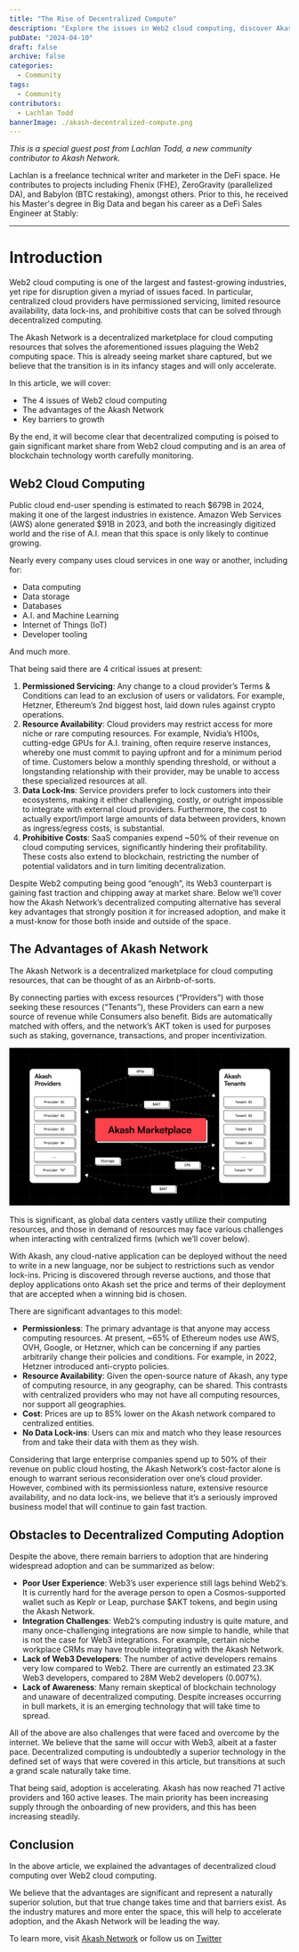```yaml
---
title: "The Rise of Decentralized Compute"
description: "Explore the issues in Web2 cloud computing, discover Akash Network's decentralized solution, and learn about adoption barriers in the evolving tech space."
pubDate: "2024-04-10"
draft: false
archive: false
categories:
  - Community
tags:
  - Community
contributors:
  - Lachlan Todd
bannerImage: ./akash-decentralized-compute.png
---
```


*This is a special guest post from Lachlan Todd, a new community contributor to Akash Network.*

Lachlan is a freelance technical writer and marketer in the DeFi space. He contributes to projects including Fhenix (FHE), ZeroGravity (parallelized DA), and Babylon (BTC restaking), amongst others. Prior to this, he received his Master's degree in Big Data and began his career as a DeFi Sales Engineer at Stably:

---

# Introduction

Web2 cloud computing is one of the largest and fastest-growing industries, yet ripe for disruption given a myriad of issues faced. In particular, centralized cloud providers have permissioned servicing, limited resource availability, data lock-ins, and prohibitive costs that can be solved through decentralized computing.

The Akash Network is a decentralized marketplace for cloud computing resources that solves the aforementioned issues plaguing the Web2 computing space. This is already seeing market share captured, but we believe that the transition is in its infancy stages and will only accelerate.

In this article, we will cover:
- The 4 issues of Web2 cloud computing
- The advantages of the Akash Network
- Key barriers to growth

By the end, it will become clear that decentralized computing is poised to gain significant market share from Web2 cloud computing and is an area of blockchain technology worth carefully monitoring.

## Web2 Cloud Computing

Public cloud end-user spending is estimated to reach $679B in 2024, making it one of the largest industries in existence. Amazon Web Services (AWS) alone generated $91B in 2023, and both the increasingly digitized world and the rise of A.I. mean that this space is only likely to continue growing.

Nearly every company uses cloud services in one way or another, including for:
- Data computing
- Data storage
- Databases
- A.I. and Machine Learning
- Internet of Things (IoT)
- Developer tooling

And much more.

That being said there are 4 critical issues at present:

1. **Permissioned Servicing**: Any change to a cloud provider’s Terms & Conditions can lead to an exclusion of users or validators. For example, Hetzner, Ethereum’s 2nd biggest host, laid down rules against crypto operations.
2. **Resource Availability**: Cloud providers may restrict access for more niche or rare computing resources. For example, Nvidia’s H100s, cutting-edge GPUs for A.I. training, often require reserve instances, whereby one must commit to paying upfront and for a minimum period of time. Customers below a monthly spending threshold, or without a longstanding relationship with their provider, may be unable to access these specialized resources at all.
3. **Data Lock-Ins**: Service providers prefer to lock customers into their ecosystems, making it either challenging, costly, or outright impossible to integrate with external cloud providers. Furthermore, the cost to actually export/import large amounts of data between providers, known as ingress/egress costs, is substantial.
4. **Prohibitive Costs**: SaaS companies expend ~50% of their revenue on cloud computing services, significantly hindering their profitability. These costs also extend to blockchain, restricting the number of potential validators and in turn limiting decentralization.

Despite Web2 computing being good “enough”, its Web3 counterpart is gaining fast traction and chipping away at market share. Below we’ll cover how the Akash Network’s decentralized computing alternative has several key advantages that strongly position it for increased adoption, and make it a must-know for those both inside and outside of the space.

## The Advantages of Akash Network

The Akash Network is a decentralized marketplace for cloud computing resources, that can be thought of as an Airbnb-of-sorts.

By connecting parties with excess resources (“Providers”) with those seeking these resources (“Tenants”), these Providers can earn a new source of revenue while Consumers also benefit. Bids are automatically matched with offers, and the network’s AKT token is used for purposes such as staking, governance, transactions, and proper incentivization.

![akash-marketplace](./akash-marketplace.png)

This is significant, as global data centers vastly utilize their computing resources, and those in demand of resources may face various challenges when interacting with centralized firms (which we’ll cover below).

With Akash, any cloud-native application can be deployed without the need to write in a new language, nor be subject to restrictions such as vendor lock-ins. Pricing is discovered through reverse auctions, and those that deploy applications onto Akash set the price and terms of their deployment that are accepted when a winning bid is chosen.

There are significant advantages to this model:

- **Permissionless**: The primary advantage is that anyone may access computing resources. At present, ~65% of Ethereum nodes use AWS, OVH, Google, or Hetzner, which can be concerning if any parties arbitrarily change their policies and conditions. For example, in 2022, Hetzner introduced anti-crypto policies.
- **Resource Availability**: Given the open-source nature of Akash, any type of computing resource, in any geography, can be shared. This contrasts with centralized providers who may not have all computing resources, nor support all geographies.
- **Cost**: Prices are up to 85% lower on the Akash network compared to centralized entities.
- **No Data Lock-ins**: Users can mix and match who they lease resources from and take their data with them as they wish.

Considering that large enterprise companies spend up to 50% of their revenue on public cloud hosting, the Akash Network’s cost-factor alone is enough to warrant serious reconsideration over one’s cloud provider. However, combined with its permissionless nature, extensive resource availability, and no data lock-ins, we believe that it’s a seriously improved business model that will continue to gain fast traction.

## Obstacles to Decentralized Computing Adoption

Despite the above, there remain barriers to adoption that are hindering widespread adoption and can be summarized as below:
- **Poor User Experience**: Web3’s user experience still lags behind Web2’s. It is currently hard for the average person to open a Cosmos-supported wallet such as Keplr or Leap, purchase $AKT tokens, and begin using the Akash Network.
- **Integration Challenges**: Web2’s computing industry is quite mature, and many once-challenging integrations are now simple to handle, while that is not the case for Web3 integrations. For example, certain niche workplace CRMs may have trouble integrating with the Akash Network.
- **Lack of Web3 Developers**: The number of active developers remains very low compared to Web2. There are currently an estimated 23.3K Web3 developers, compared to 28M Web2 developers (0.007%).
- **Lack of Awareness**: Many remain skeptical of blockchain technology and unaware of decentralized computing. Despite increases occurring in bull markets, it is an emerging technology that will take time to spread.

All of the above are also challenges that were faced and overcome by the internet. We believe that the same will occur with Web3, albeit at a faster pace. Decentralized computing is undoubtedly a superior technology in the defined set of ways that were covered in this article, but transitions at such a grand scale naturally take time.

That being said, adoption is accelerating. Akash has now reached 71 active providers and 160 active leases. The main priority has been increasing supply through the onboarding of new providers, and this has been increasing steadily.

## Conclusion

In the above article, we explained the advantages of decentralized cloud computing over Web2 cloud computing.

We believe that the advantages are significant and represent a naturally superior solution, but that true change takes time and that barriers exist. As the industry matures and more enter the space, this will help to accelerate adoption, and the Akash Network will be leading the way. 

To learn more, visit [Akash Network](https://akash.network/) or follow us on [Twitter](https://twitter.com/akashnet_)

